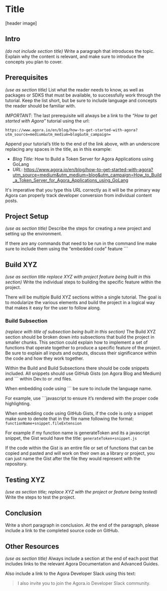 # Title #
[header image]

## Intro ##
_(do not include section title)_
Write a paragraph that introduces the topic. Explain why the content is relevant, and make sure to introduce the concepts you plan to cover.
 
## Prerequisites ##
_(use as section title)_
List what the reader needs to know, as well as packages or SDKS that must be available, to successfully work through the tutorial. Keep the list short, but be sure to include language and concepts the reader should be familiar with.

*IMPORTANT*: The last prerequisite will always be a link to the _“How to get started with Agora”_ tutorial using the url:
```
https://www.agora.io/en/blog/how-to-get-started-with-agora?utm_source=medium&utm_medium=blog&utm_campaign=
```

Append your tutorial’s title to the end of the link above, with an underscore replacing any spaces in the title, as in this example:

- _Blog Title:_ How to Build a Token Server for Agora Applications using GoLang
- _URL_: https://www.agora.io/en/blog/how-to-get-started-with-agora?utm_source=medium&utm_medium=blog&utm_campaign=How_to_Build_a_Token_Server_for_Agora_Applications_using_GoLang

It's imperative that you type this URL correctly as it will be the primary way Agora can properly track developer conversion from individual content posts. 

## Project Setup ##
_(use as section title)_
Describe the steps for creating a new project and setting up the environment. 

If there are any commands that need to be run in the command line make sure to include them using the “embedded code” feature ```  

## Build XYZ ##
_(use as section title replace XYZ with project feature being built in this section)_
Write the individual steps to building the specific feature within the project. 

There will be multiple Build XYZ sections within a single tutorial. The goal is to modularize the various elements and build the project in a logical way that makes it easy for the user to follow along.

### Build Subsection ### 
_(replace with title of subsection being built in this section)_
The Build XYZ section should be broken down into subsections that build the project in smaller chunks. This section could explain how to implement a set of functions that operate together to produce a specific feature of the project. Be sure to explain all inputs and outputs, discuss their significance within the code and how they work together. 

Within the Build and Build Subsections there should be code snippets included. All snippets should use GitHub Gists (on Agora Blog and Medium) and ``` within Dev.to or .md files. 

When embedding code using ``` be sure to include the language name. 

For example, use ```javascript to ensure it’s rendered with the proper code highlighting.

When embedding code using GitHub Gists, if the code is only a snippet make sure to denote that in the file name following the format: `functionName+snippet.fileExtension`

For example if my function name is generateToken and its a javascript snippet, the Gist would have the title: `generateToken+snippet.js`

If the code within the Gist is an entire file or set of functions that can be copied and pasted and will work on their own as a library or project, you can just name the Gist after the file they would represent with the repository.

## Testing XYZ ## 
_(use as section title; replace XYZ with the project or feature being tested)_
Write the steps to test the project.

## Conclusion ##
Write a short paragraph in conclusion. At the end of the paragraph, please include a link to the completed source code on GitHub.

## Other Resources ## 
_(use as section title)_
Always include a section at the end of each post that includes links to the relevant Agora Documentation and Advanced Guides.

Also include a link to the Agora Developer Slack using this text:
> I also invite you to join the Agora.io Developer Slack community.
